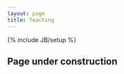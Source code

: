 ```yaml
---
layout: page
title: Teaching
---
```

{% include JB/setup %}

Page under construction
-----------------------
